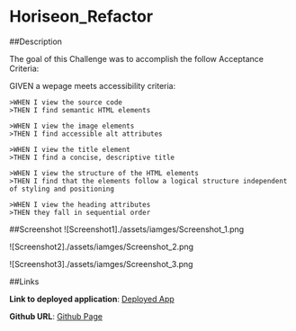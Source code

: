 # Horiseon_Refactor

##Description

The goal of this Challenge was to accomplish the follow Acceptance Criteria:

GIVEN a wepage meets accessibility criteria:

    >WHEN I view the source code
    >THEN I find semantic HTML elements

    >WHEN I view the image elements
    >THEN I find accessible alt attributes

    >WHEN I view the title element
    >THEN I find a concise, descriptive title

    >WHEN I view the structure of the HTML elements
    >THEN I find that the elements follow a logical structure independent of styling and positioning

    >WHEN I view the heading attributes
    >THEN they fall in sequential order

##Screenshot
![Screenshot1]./assets/iamges/Screenshot_1.png

![Screenshot2]./assets/iamges/Screenshot_2.png

![Screenshot3]./assets/iamges/Screenshot_3.png


##Links

**Link to deployed application**: [Deployed App](https://erikchiodo.github.io/Horiseon_Refactor)

**Github URL**: [Github Page](https://github.com/erikchiodo/Horiseon_Refactor)